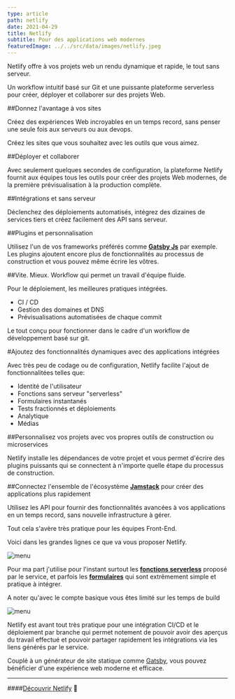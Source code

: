 ```yaml
---
type: article
path: netlify
date: 2021-04-29
title: Netlify
subtitle: Pour des applications web modernes
featuredImage: ../../src/data/images/netlify.jpeg
---
```


Netlify offre à vos projets web un rendu dynamique et rapide, le tout sans serveur.

Un workflow intuitif basé sur Git et une puissante plateforme serverless pour créer, déployer et collaborer sur des projets Web.

##Donnez l'avantage à vos sites

Créez des expériences Web incroyables en un temps record, sans penser une seule fois aux serveurs ou aux devops.

Créez les sites que vous souhaitez avec les outils que vous aimez.

##Déployer et collaborer

Avec seulement quelques secondes de configuration, la plateforme Netlify fournit aux équipes tous les outils pour créer des projets Web modernes, de la première prévisualisation à la production complète.

##Intégrations et sans serveur

Déclenchez des déploiements automatisés, intégrez des dizaines de services tiers et créez facilement des API sans serveur.

##Plugins et personnalisation

Utilisez l'un de vos frameworks préférés comme **[Gatsby Js](/gatsby)** par exemple.
Les plugins ajoutent encore plus de fonctionnalités au processus de construction et vous pouvez même écrire les vôtres.

##Vite. Mieux.
Workflow qui permet un travail d'équipe fluide.

Pour le déploiement, les meilleures pratiques intégrées.

- CI / CD
- Gestion des domaines et DNS
- Prévisualisations automatisées de chaque commit

Le tout conçu pour fonctionner dans le cadre d'un workflow de développement basé sur git.

#Ajoutez des fonctionnalités dynamiques avec des applications intégrées

Avec très peu de codage ou de configuration, Netlify facilite l'ajout de fonctionnalitées telles que:

- Identité de l'utilisateur
- Fonctions sans serveur "serverless"
- Formulaires instantanés
- Tests fractionnés et déploiements
- Analytique
- Médias

##Personnalisez vos projets avec vos propres outils de construction ou microservices

Netlify installe les dépendances de votre projet et vous permet d'écrire des plugins puissants qui se connectent à n'importe quelle étape du processus de construction.

##Connectez l'ensemble de l'écosystème **[Jamstack](/jamstack)** pour créer des applications plus rapidement

Utilisez les API pour fournir des fonctionnalités avancées à vos applications en un temps record, sans nouvelle infrastructure à gérer.

Tout cela s'avère très pratique pour les équipes Front-End.

Voici dans les grandes lignes ce que va vous proposer Netlify.

![menu](/uploads/menu.png)

Pour ma part j'utilise pour l'instant surtout les **[fonctions serverless](https://docs.netlify.com/functions/overview/?_ga=2.49166501.2098966421.1619709510-1476080252.1602775007)** proposé par le service, et parfois les **[formulaires](https://docs.netlify.com/forms/setup/)** qui sont extrêmement simple et pratique à intégrer.

A noter qu'avec le compte basique vous êtes limité sur les temps de build

![menu](/uploads/overview.png)

Netlify est avant tout très pratique pour une intégration CI/CD et le déploiement par branche qui permet notement de pouvoir avoir des aperçus du travail effectué et pouvoir partager rapidement les intégrations via les liens générés par le service.

Couplé à un générateur de site statique comme [Gatsby](/gatsby), vous pouvez bénéficier d'une expérience web moderne et efficace.

---

####[Découvrir Netlify](https://www.netlify.com/) 🔗
